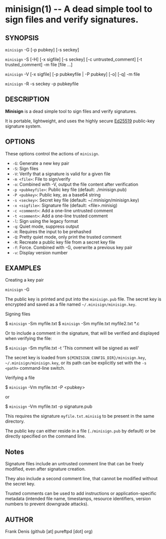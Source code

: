 <!---
This man page can be generated using ronn - http://rtomayko.github.com/ronn/
-->
minisign(1) -- A dead simple tool to sign files and verify signatures.
======================================================================

## SYNOPSIS

`minisign` -G [-p pubkey] [-s seckey]

`minisign` -S [-H] [-x sigfile] [-s seckey] [-c untrusted_comment] [-t trusted_comment] -m file [file ...]

`minisign` -V [-x sigfile] [-p pubkeyfile | -P pubkey] [-o] [-q] -m file

`minisign` -R -s seckey -p pubkeyfile

## DESCRIPTION

**Minisign** is a dead simple tool to sign files and verify signatures.

It is portable, lightweight, and uses the highly secure [Ed25519](http://ed25519.cr.yp.to/) public-key signature system.

## OPTIONS

These options control the actions of `minisign`.

  * `-G`:
    Generate a new key pair
  * `-S`:
    Sign files
  * `-V`:
    Verify that a signature is valid for a given file
  * `-m <file>`:
    File to sign/verify
  * `-o`:
    Combined with -V, output the file content after verification
  * `-p <pubkeyfile>`:
    Public key file (default: ./minisign.pub)
  * `-P <pubkey>`:
    Public key, as a base64 string
  * `-s <seckey>`:
    Secret key file (default: ~/.minisign/minisign.key)
  * `-x <sigfile>`:
    Signature file (default: &lt;file&gt;.minisig)
  * `-c <comment>`:
    Add a one-line untrusted comment
  * `-t <comment>`:
    Add a one-line trusted comment
  * `-l`:
    Sign using the legacy format
  * `-q`:
    Quiet mode, suppress output
  * `-H`:
    Requires the input to be prehashed
  * `-Q`:
    Pretty quiet mode, only print the trusted comment
  * `-R`:
    Recreate a public key file from a secret key file
  * `-f`:
    Force. Combined with -G, overwrite a previous key pair
  * `-v`:
    Display version number


## EXAMPLES

Creating a key pair

`minisign` -G

The public key is printed and put into the `minisign.pub` file. The secret key is encrypted and saved as a file named `~/.minisign/minisign.key`.

Signing files

$ `minisign` -Sm myfile.txt
$ `minisign` -Sm myfile.txt myfile2.txt *.c

Or to include a comment in the signature, that will be verified and displayed when verifying the file:

$ `minisign` -Sm myfile.txt -t 'This comment will be signed as well'

The secret key is loaded from `${MINISIGN_CONFIG_DIR}/minisign.key`, `~/.minisign/minisign.key`, or its path can be explicitly set with the `-s <path>` command-line switch.

Verifying a file

$ `minisign` -Vm myfile.txt -P  &lt;pubkey&gt;

or

$ `minisign` -Vm myfile.txt -p signature.pub

This requires the signature `myfile.txt.minisig` to be present in the same directory.

The public key can either reside in a file (`./minisign.pub` by default) or be directly specified on the command line.

## Notes

Signature files include an untrusted comment line that can be freely modified, even after signature creation.

They also include a second comment line, that cannot be modified without the secret key.

Trusted comments can be used to add instructions or application-specific metadata (intended file name, timestamps, resource identifiers, version numbers to prevent downgrade attacks).

## AUTHOR

Frank Denis (github [at] pureftpd [dot] org)
